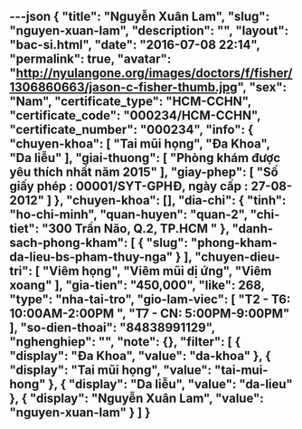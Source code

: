 ---json
{
    "title": "Nguyễn Xuân Lam",
    "slug": "nguyen-xuan-lam",
    "description": "",
    "layout": "bac-si.html",
    "date": "2016-07-08 22:14",
    "permalink": true,
    "avatar": "http://nyulangone.org/images/doctors/f/fisher/1306860663/jason-c-fisher-thumb.jpg",
    "sex": "Nam",
    "certificate_type": "HCM-CCHN",
    "certificate_code": "000234/HCM-CCHN",
    "certificate_number": "000234",
    "info": {
        "chuyen-khoa": [
            "Tai mũi họng",
            "Đa Khoa",
            "Da liễu"
        ],
        "giai-thuong": [
            "Phòng khám được yêu thích nhất năm 2015"
        ],
        "giay-phep": [
            "Số giấy phép : 00001/SYT-GPHĐ, ngày cấp : 27-08-2012"
        ]
    },
    "chuyen-khoa": [],
    "dia-chi": {
        "tinh": "ho-chi-minh",
        "quan-huyen": "quan-2",
        "chi-tiet": "300 Trần Não, Q.2, TP.HCM "
    },
    "danh-sach-phong-kham": [
        {
            "slug": "phong-kham-da-lieu-bs-pham-thuy-nga"
        }
    ],
    "chuyen-dieu-tri": [
        "Viêm họng",
        "Viêm mũi dị ứng",
        "Viêm xoang"
    ],
    "gia-tien": "450,000",
    "like": 268,
    "type": "nha-tai-tro",
    "gio-lam-viec": [
        "T2 - T6: 10:00AM-2:00PM ",
        "T7 - CN: 5:00PM-9:00PM"
    ],
    "so-dien-thoai": "84838991129",
    "nghenghiep": "",
    "note": {},
    "filter": [
        {
            "display": "Đa Khoa",
            "value": "da-khoa"
        },
        {
            "display": "Tai mũi họng",
            "value": "tai-mui-hong"
        },
        {
            "display": "Da liễu",
            "value": "da-lieu"
        },
        {
            "display": "Nguyễn Xuân Lam",
            "value": "nguyen-xuan-lam"
        }
    ]
}
---
